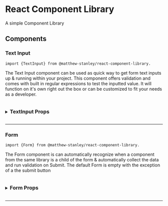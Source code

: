 # React Component Library

A simple Component Library

## Components

### Text Input

`import {TextInput} from @matthew-stanley/react-component-library.`

The Text Input component can be used as quick way to get form text inputs up & running within your project. This component offers validation and comes with built in regular expressions to test the inputted value. It will function on it's own right out the box or can be customized to fit your needs as a developer.

<details>
    <summary>
    <h3 style="display: inline-block"> TextInput Props</h3>
</summary>

| Props                  | Type       | Description                                                                                                                                                                                                                                      |
| ---------------------- | ---------- | ------------------------------------------------------------------------------------------------------------------------------------------------------------------------------------------------------------------------------------------------ |
| label                  | `String`   | Text that would display for the input's label. If you would like to remove this element pass in a value of `null`                                                                                                                                |
| labelAttributes        | `Object`   | If you have any html attributes you would like to pass on to the label element, they can be added as an object here.                                                                                                                             |
| componentID            | `String`   | This will be used as the id of the input html element                                                                                                                                                                                            |
| value                  | `String`   | If a value for this input already exists then it should be placed here. Default will be an empty string.                                                                                                                                         |
| placeholder            | `String`   | Text that appears in input when it has no value set.                                                                                                                                                                                             |
| onChangeCallBack       | `Function` | You can pass a function here. If you would like a function to be called with the input value's change. An example for this is passing the user input value on to a separate component.                                                           |
| inputAttributes        | `Object`   | If you have any html attributes you would like to pass on to the input element, they can be added as an object here.                                                                                                                             |
| validate               | `Boolean`  | Set to `true` if you would like to validate the user's input. The user's input would can be validated using the component's built in Regex or utilize a customRegex. Default `false`.                                                            |
| regexType              | `String`   | The TextInput Component offers a couple of built in Regular Expressions that can be used to validate the user's input. The options are **personName**, **email** and **postalCode**. See below for more information about the available options. |
| customRegex            | `Regex`    | If you would like to use your own Regular Expression, you can use this prop to submit it here. This will override the value for RegexType                                                                                                        |
| optional               | `boolean`  | Default set to false. Text components with optional set to true, will accept blank values, even if validate is set to true.                                                                                                                      |
| errorMessage           | `String`   | If the **validate** is set to true, then an error message will appear if the user's input value does not pass the Regular expression being used.                                                                                                 |
| errorMessageAttributes | `Object`   | If you have any html attributes you would like to pass on to the error message paragraph element, they can be added as an object here.                                                                                                           |
| containerClassName     | `String`   | The class name of the div element wrapping the entire component.                                                                                                                                                                                 |

</details>

<hr>

### Form

`import {Form} from @matthew-stanley/react-component-library.`

The Form component is can automatically recognize when a component from the same library is a child of the form & automatically collect the data and run validation on Submit. The default Form is empty with the exception of a the submit button

<details>
    <summary>
    <h3 style="display: inline-block"> Form Props</h3>
</summary>

| Props            | Type       | Description                                                                                                                                                                                              |
| ---------------- | ---------- | -------------------------------------------------------------------------------------------------------------------------------------------------------------------------------------------------------- |
| formID           | `String`   | The id for the form element. This is required in order for the Form component to function correctly.                                                                                                     |
| initialFormState | `Object`   | If you are providing initial values for any of the Form component's children, you can pass them in this object. Ex. {formValues: {firstName: "Matthew", lastName: "Stanley", email: "example@test.com"}} |
| formAttributes   | `Object`   | If you have any additional html attributes you would like to pass on to the HTML form element within the component, they can be added as an object here.                                                 |
| onSubmit         | `Function` | This function get's called when the user presses submit and if the form does not have any errors.                                                                                                        |
| groupErrors      | `Boolean`  | Default: false. If this prop is set to true, all error messages will be grouped into one message that displays at the bottom of the form.                                                                |
| onChangeCallBack | `Function` | You can pass a function here. If you would like a function to be called with the input value's change. An example for this is passing the user input value on to a separate component.                   |
| errorMessage     | `String`   | This is the error message that will display if there is an error within the Form and groupErrors has been set to true.                                                                                   |
|                  |

</details>
<hr>

<!-- ### Radio Select

`import {RadioSelect} from @amanofnowords/react-component-library.`

The Text Input component can be used as quick way to get form text inputs up & running within your project. This component offers validation and comes with built in regular expressions to test the inputted value. It will function on it's own right out the box can be customized to fit your needs as a developer.

<details><summary><h3 style="display: inline-block"> RadioSelect Props</summary>

| Props              | Type       | Description                                                                                                                                                                                                   |
| ------------------ | ---------- | ------------------------------------------------------------------------------------------------------------------------------------------------------------------------------------------------------------- |
| groupName          | `String`   | This gets mapped to the input's `name` attribute. It allows the component to know that the option belong to the same group.                                                                                   |
| title              | `String`   | Essentially the title or question for the RadioSelect component                                                                                                                                               |
| options            | `Array`    | The options that the user will select from must be passed into this component using an Array of objects. The object's shape must follow the following format. `{name: String, value: String}`                 |
| optionSelected     | `String`   | If there is an option that was previously selected, you can pass a `String` of the value and the component will highlight the option.                                                                         |
| selectCallback     | `Function` | This option gets called when an option is selected. You can use it to pass information outside of the RadioSelect Component. The values being returned will be the RadioSelect's groupName and option object. |
| containerClassName | `String`   | The class name of the div element wrapping the entire component.                                                                                                                                              | -->

</details>
